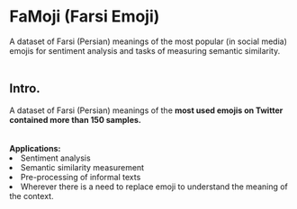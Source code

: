 # FaMoji (Farsi Emoji)
A dataset of Farsi (Persian) meanings of the most popular (in social media) emojis for sentiment analysis and tasks of measuring semantic similarity. <br>
<br>

<h2>Intro.</h2>
A dataset of Farsi (Persian) meanings of the <b>most used emojis on Twitter contained more than 150 samples. </b> <br><br><br>
<b>Applications:</b>
<li>Sentiment analysis</li>
<li>Semantic similarity measurement</li>
<li>Pre-processing of informal texts</li>
<li>Wherever there is a need to replace emoji to understand the meaning of the context.</li>

